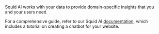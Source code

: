 Squid AI works with your data to provide domain-specific insights that you and your users need.

For a comprehensive guide, refer to our Squid AI [documentation](https://docs.squid.cloud/docs/ai/), which includes a
tutorial on creating a chatbot for your website.
